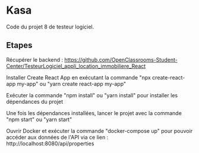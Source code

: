 # Kasa
Code du projet 8 de testeur logiciel.

## Etapes

Récupérer le backend : https://github.com/OpenClassrooms-Student-Center/TesteurLogiciel_appli_location_immobiliere_React

Installer Create React App en exécutant la commande "npx create-react-app my-app" ou "yarn create react-app my-app"

Exécuter la commande "npm install" ou "yarn install" pour installer les dépendances du projet

Une fois les dépendances installées, lancer le projet avec la commande "npm start" ou "yarn start"

Ouvrir Docker et exécuter la commande "docker-compose up" pour pouvoir accéder aux données de l'API via ce lien : http://localhost:8080/api/properties



